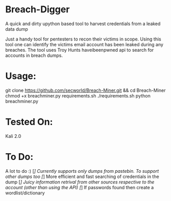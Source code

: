 # Breach-Digger
A quick and dirty upython based tool to harvest credentials from a leaked data dump

Just a handy tool for pentesters to recon their victims in scope. Using this tool one can identify the victims email account has been leaked during any breaches. The tool uses Troy Hunts haveibeenpwned api to search for accounts in breach dumps. 

Usage:
==============
git clone https://github.com/secworld/Breach-Miner.git && cd Breach-Miner
chmod +x breachminer.py requirements.sh
./requirements.sh
python breachminer.py


Tested On:
===========
Kali 2.0

To Do:
=======
A lot to do :)
[*] Currently supports only dumps from pastebin. To support other dumps too
[*] More efficient and fast searching of credentials in the dump
[*] Juicy information retrival from other sources respective to the account (other than using the API)
[*] If passwords found then create a wordlist/dictionary

